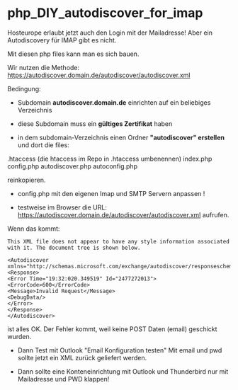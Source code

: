 # php_DIY_autodiscover_for_imap


Hosteurope erlaubt jetzt auch den Login mit der Mailadresse!
Aber ein Autodiscovery für IMAP gibt es nicht.

Mit diesen php files kann man es sich bauen.


Wir nutzen die Methode:
https://autodiscover.domain.de/autodiscover/autodiscover.xml

Bedingung:

- Subdomain **autodiscover.domain.de** einrichten auf ein beliebiges Verzeichnis

- diese Subdomain muss ein **gültiges Zertifikat** haben

- in dem subdomain-Verzeichnis einen Ordner **"autodiscover" erstellen** und dort die files:

.htaccess (die htaccess im Repo in .htaccess umbenennen)
index.php
config.php
autodiscover.php
autoconfig.php

reinkopieren. 

- config.php mit den eigenen Imap und SMTP Servern anpassen !

- testweise im Browser die URL: 
https://autodiscover.domain.de/autodiscover/autodiscover.xml
aufrufen.

Wenn das kommt:
```
This XML file does not appear to have any style information associated with it. The document tree is shown below.

<Autodiscover xmlns="http://schemas.microsoft.com/exchange/autodiscover/responseschema/2006">
<Response>
<Error Time="19:32:020.349519" Id="2477272013">
<ErrorCode>600</ErrorCode>
<Message>Invalid Request</Message>
<DebugData/>
</Error>
</Response>
</Autodiscover>
```
ist alles OK. Der Fehler kommt, weil keine POST Daten (email) geschickt wurden.

- Dann Test mit Outlook "Email Konfiguration testen"
Mit email und pwd sollte jetzt ein XML zurück geliefert werden.

- Dann sollte eine Konteneinrichtung mit Outlook und Thunderbird nur mit Mailadresse und PWD klappen! 



